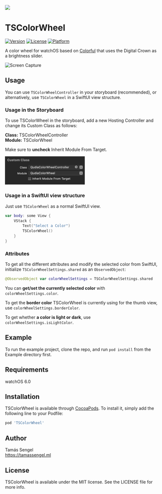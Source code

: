 <img src="https://raw.githubusercontent.com/tamassengel/TSColorWheel/master/readme_images/icon.png" width="100">

# TSColorWheel

[![Version](https://img.shields.io/cocoapods/v/TSColorWheel.svg?style=flat)](https://cocoapods.org/pods/TSColorWheel)
[![License](https://img.shields.io/cocoapods/l/TSColorWheel.svg?style=flat)](https://cocoapods.org/pods/TSColorWheel)
[![Platform](https://img.shields.io/cocoapods/p/TSColorWheel.svg?style=flat)](https://cocoapods.org/pods/TSColorWheel)

A color wheel for watchOS based on [Colorful](https://github.com/hayashi311/Color-Picker-for-iOS) that uses the Digital Crown as a brightness slider.

<img src="https://raw.githubusercontent.com/tamassengel/TSColorWheel/master/readme_images/capture.gif" alt="Screen Capture" width="180">

## Usage

You can use `TSColorWheelController` in your storyboard (recommended), or alternatively, use `TSColorWheel` in a SwiftUI view structure.

### Usage in the Storyboard

To use TSColorWheel in the storyboard, add a new Hosting Controller and change its Custom Class as follows:

**Class:** TSColorWheelController  
**Module:** TSColorWheel

Make sure to **uncheck** Inherit Module From Target.

<img src="https://raw.githubusercontent.com/tamassengel/TSColorWheel/master/readme_images/storyboard_custom_class.png" alt="Screen Capture" width="263">

### Usage in a SwiftUI view structure

Just use  `TSColorWheel` as a normal SwiftUI view.

```swift
var body: some View {
    VStack {
        Text("Select a Color")
        TSColorWheel()
    }
}
```

### Attributes

To get all the different attributes and modify the selected color from SwiftUI, initialize `TSColorWheelSettings.shared` as an `ObservedObject`:

```swift
@ObservedObject var colorWheelSettings = TSColorWheelSettings.shared
```

You can **get/set the currently selected color** with `colorWheelSettings.color`.

To get the **border color** TSColorWheel is currently using for the thumb view, use `colorWheelSettings.borderColor`.

To get whether **a color is light or dark**, use `colorWheelSettings.isLightColor`.

## Example

To run the example project, clone the repo, and run `pod install` from the Example directory first.

## Requirements

watchOS 6.0

## Installation

TSColorWheel is available through [CocoaPods](https://cocoapods.org). To install it, simply add the following line to your Podfile:

```ruby
pod 'TSColorWheel'
```

## Author

Tamás Sengel  
https://tamassengel.ml

## License

TSColorWheel is available under the MIT license. See the LICENSE file for more info.
